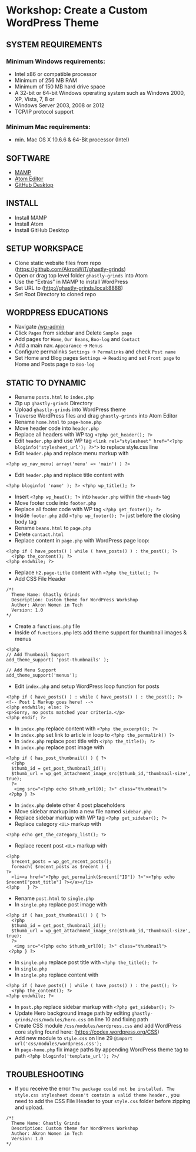 # Workshop: Create a Custom WordPress Theme

## SYSTEM REQUIREMENTS

### Minimum Windows requirements:
- Intel x86 or compatible processor
- Minimum of 256 MB RAM
- Minimum of 150 MB hard drive space
- A 32-bit or 64-bit Windows operating system such as Windows 2000, XP, Vista, 7, 8 or
- Windows Server 2003, 2008 or 2012
- TCP/IP protocol support

### Minimum Mac requirements:
- min. Mac OS X 10.6.6 & 64-Bit processor (Intel)

## SOFTWARE
- [MAMP](https://www.mamp.info)
- [Atom Editor](http:/atom.io)
- [GitHub Desktop](https://desktop.github.com/)

## INSTALL
- Install MAMP
- Install Atom
- Install GitHub Desktop

## SETUP WORKSPACE
- Clone static website files from repo (https://github.com/AkronWiT/ghastly-grinds)
- Open or drag top level folder `ghastly-grinds` into Atom
- Use the “Extras” in MAMP to install WordPress
- Set URL to (http://ghastly-grinds.local:8888)
- Set Root Directory to cloned repo

## WORDPRESS EDUCATIONS
- Navigate [/wp-admin](http://ghastly-grinds.local:8888/wp-admin)
- Click `Pages` from sidebar and Delete `Sample page`
- Add pages for `Home`, `Our Beans`, `Boo-log` and `Contact`
- Add a main nav. `Appearance` -> `Menus`
- Configure permalinks `Settings` -> `Permalinks` and check `Post name`
- Set Home and Blog pages `Settings` -> `Reading` and set `Front page` to Home and Posts page to `Boo-log`

## STATIC TO DYNAMIC
- Rename `posts.html` to `index.php`
- Zip up `ghastly-grinds` Directory
- Upload `ghastly-grinds` into WordPress theme
- Traverse WordPress files and drag `ghastly-grinds` into Atom Editor
- Rename `home.html` to `page-home.php`
- Move header code into `header.php`
- Replace all headers with WP tag `<?php get_header(); ?>`
- Edit `header.php` and use WP tag `<link rel="stylesheet" href="<?php bloginfo('stylesheet_url'); ?>">` to replace style.css line
- Edit `header.php` and replace menu markup with  
```
<?php wp_nav_menu( array('menu' => 'main') ) ?>
```
- Edit `header.php` and replace title content with  
```
<?php bloginfo( 'name' ); ?> <?php wp_title(); ?>
```
- Insert `<?php wp_head(); ?>` into `header.php` within the `<head>` tag
- Move footer code into `footer.php`
- Replace all footer code with WP tag `<?php get_footer(); ?>`
- Inside `footer.php` add `<?php wp_footer(); ?>` just before the closing body tag
- Rename `beans.html` to `page.php`
- Delete `contact.html`
- Replace content in `page.php` with WordPress page loop:  
```
<?php if ( have_posts() ) while ( have_posts() ) : the_post(); ?>
  <?php the_content(); ?>
<?php endwhile; ?>
```
- Replace `h2.page-title` content with `<?php the_title(); ?>`
- Add CSS File Header  
```
/*!
  Theme Name: Ghastly Grinds
  Description: Custom theme for WordPress Workshop
  Author: Akron Women in Tech
  Version: 1.0
*/
```
- Create a `functions.php` file
- Inside of `functions.php` lets add theme support for thumbnail images & menus
```
<?php
// Add Thumbnail Support
add_theme_support( 'post-thumbnails' );

// Add Menu Support
add_theme_support('menus');
```
- Edit `index.php` and setup WordPress loop function for posts  
```
<?php if ( have_posts() ) : while ( have_posts() ) : the_post(); ?>
<!-- Post 1 Markup goes here! -->
<?php endwhile; else: ?>
<p>Sorry, no posts matched your criteria.</p>
<?php endif; ?>
```
- In `index.php` replace content with `<?php the_excerpt(); ?>`
- In `index.php` set link to article in loop to `<?php the_permalink() ?>`
- In `index.php` replace post title with `<?php the_title(); ?>`
- In `index.php` replace post image with  
```
<?php if ( has_post_thumbnail() ) { ?>
  <?php
  $thumb_id = get_post_thumbnail_id();
  $thumb_url = wp_get_attachment_image_src($thumb_id,'thumbnail-size', true);
  ?>
   <img src="<?php echo $thumb_url[0]; ?>" class="thumbnail">
 <?php } ?>
 ```
- In `index.php` delete other 4 post placeholders
- Move sidebar markup into a new file named `sidebar.php`
- Replace sidebar markup with WP tag `<?php get_sidebar(); ?>`
- Replace category `<UL>` markup with
```
<?php echo get_the_category_list(); ?>
```
- Replace recent post `<UL>` markup with
```
<?php
  $recent_posts = wp_get_recent_posts();
  foreach( $recent_posts as $recent ) {
?>
  <li><a href="<?php get_permalink($recent["ID"]) ?>"><?php echo $recent["post_title"] ?></a></li>
<?php	} ?>
```
- Rename `post.html` to `single.php`
- In `single.php` replace post image with  
```
<?php if ( has_post_thumbnail() ) { ?>
  <?php
  $thumb_id = get_post_thumbnail_id();
  $thumb_url = wp_get_attachment_image_src($thumb_id,'thumbnail-size', true);
  ?>
   <img src="<?php echo $thumb_url[0]; ?>" class="thumbnail">
 <?php } ?>
 ```
- In `single.php` replace post title with `<?php the_title(); ?>`
- In `single.php`
- In `single.php` replace content with  
```
<?php if ( have_posts() ) while ( have_posts() ) : the_post(); ?>
  <?php the_content(); ?>
<?php endwhile; ?>
```
- In `post.php` replace sidebar markup with `<?php get_sidebar(); ?>`
- Update Hero background image path by editing `ghastly-grinds/css/modules/hero.css` on line 10 and fixing path
- Create CSS module `/css/modules/wordpress.css` and add WordPress core styling found here: (https://codex.wordpress.org/CSS)
- Add new module to `style.css` on line 29 `@import url('css/modules/wordpress.css');`
- In `page-home.php` fix image paths by appending WordPress theme tag to path `<?php bloginfo('template_url'); ?>/`

## TROUBLESHOOTING
- If you receive the error `The package could not be installed. The style.css stylesheet doesn't contain a valid theme header.`, you need to add the CSS File Header to your `style.css` folder before zipping and upload.
```
/*!
  Theme Name: Ghastly Grinds
  Description: Custom theme for WordPress Workshop
  Author: Akron Women in Tech
  Version: 1.0
*/
```
